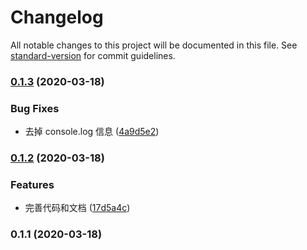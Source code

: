 # Changelog

All notable changes to this project will be documented in this file. See [standard-version](https://github.com/conventional-changelog/standard-version) for commit guidelines.

### [0.1.3](https://github.com/shallinta/z-progress-loading/compare/v0.1.2...v0.1.3) (2020-03-18)


### Bug Fixes

* 去掉 console.log 信息 ([4a9d5e2](https://github.com/shallinta/z-progress-loading/commit/4a9d5e247fcc7335911d23041c8ccadc70053d6c))

### [0.1.2](https://github.com/shallinta/z-progress-loading/compare/v0.1.1...v0.1.2) (2020-03-18)


### Features

* 完善代码和文档 ([17d5a4c](https://github.com/shallinta/z-progress-loading/commit/17d5a4c3aa8f7bf20776329d0434183f0340fcec))

### 0.1.1 (2020-03-18)
